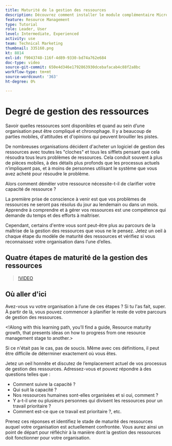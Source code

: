```yaml
---
title: Maturité de la gestion des ressources
description: Découvrez comment installer le module complémentaire Microsoft Outlook
feature: Resource Management
type: Tutorial
role: Leader, User
level: Intermediate, Experienced
activity: use
team: Technical Marketing
thumbnail: 335160.png
kt: 8814
exl-id: f9043748-116f-4d89-9330-bd74a762e684
doc-type: video
source-git-commit: 650e4d346e1792863930dcebafacab4c88f2a8bc
workflow-type: tm+mt
source-wordcount: '363'
ht-degree: 0%

---
```


# Degré de gestion des ressources

Savoir quelles ressources sont disponibles et quand au sein d’une organisation peut être compliqué et chronophage. Il y a beaucoup de parties mobiles, d&#39;attitudes et d&#39;opinions qui peuvent brouiller les pistes.

De nombreuses organisations décident d&#39;acheter un logiciel de gestion des ressources avec toutes les &quot;cloches&quot; et tous les sifflets pensant que cela résoudra tous leurs problèmes de ressources. Cela conduit souvent à plus de pièces mobiles, à des détails plus profonds que les processus actuels n’impliquent pas, et à moins de personnes utilisant le système que vous avez acheté pour résoudre le problème.

Alors comment démêler votre ressource nécessite-t-il de clarifier votre capacité de ressource ?

La première prise de conscience à venir est que vos problèmes de ressources ne seront pas résolus du jour au lendemain ou dans un mois. Apprendre à comprendre et à gérer vos ressources est une compétence qui demande du temps et des efforts à maîtriser.

Cependant, certains d&#39;entre vous sont peut-être plus au parcours de la maîtrise de la gestion des ressources que vous ne le pensez. Jetez un oeil à chaque étape du modèle de maturité des ressources et vérifiez si vous reconnaissez votre organisation dans l’une d’elles.

## Quatre étapes de maturité de la gestion des ressources

>[!VIDEO](https://video.tv.adobe.com/v/335160/?quality=12&learn=on)


## Où aller d&#39;ici

Avez-vous vu votre organisation à l’une de ces étapes ? Si tu l&#39;as fait, super. À partir de là, vous pouvez commencer à planifier le reste de votre parcours de gestion des ressources.

&lt;!Along with this learning path, you’ll find a guide, Resource maturity growth, that presents ideas on how to progress from one resource management stage to another.&gt;

Si ce n&#39;était pas le cas, pas de soucis. Même avec ces définitions, il peut être difficile de déterminer exactement où vous êtes.

Jetez un oeil honnête et discutez de l’emplacement actuel de vos processus de gestion des ressources. Adressez-vous et pouvez répondre à des questions telles que :

* Comment suivre la capacité ?
* Qui suit la capacité ?
* Nos ressources humaines sont-elles organisées et si oui, comment ?
* Y a-t-il une ou plusieurs personnes qui divisent les ressources pour un travail prioritaire ?
* Comment est-ce que ce travail est prioritaire ?, etc.

Prenez ces réponses et identifiez le stade de maturité des ressources auquel votre organisation est actuellement confrontée. Vous aurez ainsi un point de départ pour réfléchir à la manière dont la gestion des ressources doit fonctionner pour votre organisation.
